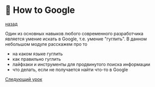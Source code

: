 # 🔎 How to Google

[назад](../README.md)

Один из основных навыков любого современного разработчика является умение
искать в Google, т.е. умение "гуглить". В данном небольшом модуле расскажем про то

- на каком языке гуглить
- как правильно гуглить
- лайфхаки и инструменты для продвинутого поиска информации
- что делать, если не получается найти что-то в Google

[Следующий урок](../STEP-2/README.md)

